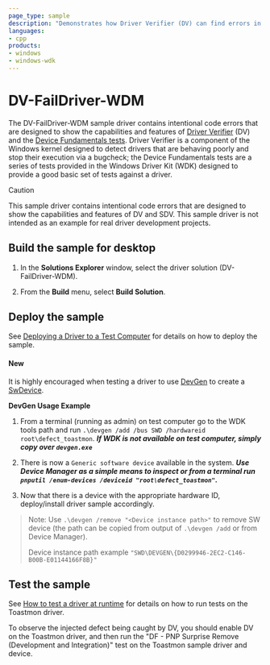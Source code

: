 ```yaml
---
page_type: sample
description: "Demonstrates how Driver Verifier (DV) can find errors in a WDM driver."
languages:
- cpp
products:
- windows
- windows-wdk
---
```


# DV-FailDriver-WDM

The DV-FailDriver-WDM sample driver contains intentional code errors that are designed to show the capabilities and features of [Driver Verifier](https://docs.microsoft.com/windows-hardware/drivers/devtest/driver-verifier) (DV) and the [Device Fundamentals tests](https://docs.microsoft.com/windows-hardware/drivers/devtest/device-fundamentals-tests).  Driver Verifier is a component of the Windows kernel designed to detect drivers that are behaving poorly and stop their execution via a bugcheck; the Device Fundamentals tests are a series of tests provided in the Windows Driver Kit (WDK) designed to provide a good basic set of tests against a driver.

> [!CAUTION]
> This sample driver contains intentional code errors that are designed to show the capabilities and features of DV and SDV. This sample driver is not intended as an example for real driver development projects.

## Build the sample for desktop

1. In the **Solutions Explorer** window, select the driver solution (DV-FailDriver-WDM).

1. From the **Build** menu, select **Build Solution**.

## Deploy the sample

See [Deploying a Driver to a Test Computer](https://docs.microsoft.com/windows-hardware/drivers/develop/deploying-a-driver-to-a-test-computer) for details on how to deploy the sample.

#### New

It is highly encouraged when testing a driver to use [DevGen](https://learn.microsoft.com/windows-hardware/drivers/devtest/devgen) to create a [SwDevice](https://learn.microsoft.com/windows/win32/api/_swdevice/).

__DevGen Usage Example__

1. From a terminal (running as admin) on test computer go to the WDK tools path and run `.\devgen /add /bus SWD /hardwareid root\defect_toastmon`. ***If WDK is not available on test computer, simply copy over `devgen.exe`***

2. There is now a `Generic software device` available in the system. ***Use Device Manager as a simple means to inspect or from a terminal run `pnputil /enum-devices /deviceid "root\defect_toastmon"`.***

3. Now that there is a device with the appropriate hardware ID, deploy/install driver sample accordingly.

> Note: Use `.\devgen /remove "<Device instance path>"` to remove SW device (the path can be copied from output of `.\devgen /add` or from Device Manager).
>
> Device instance path example `"SWD\DEVGEN\{D0299946-2EC2-C146-B00B-E01144166F8B}"`

## Test the sample

See [How to test a driver at runtime](https://docs.microsoft.com/windows-hardware/drivers/develop/how-to-test-a-driver-at-runtime-from-a-command-prompt) for details on how to run tests on the Toastmon driver.

To observe the injected defect being caught by DV, you should enable DV on the Toastmon driver, and then run the "DF - PNP Surprise Remove (Development and Integration)" test on the Toastmon sample driver and device.
